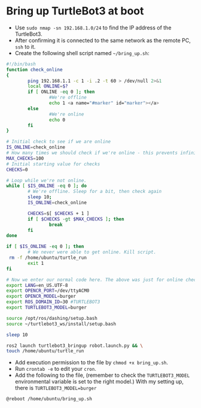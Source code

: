 # Bring up TurtleBot3 at boot
- Use `sudo nmap -sn 192.168.1.0/24` to find the IP address of the TurtleBot3. 
- After confirming it is connected to the same network as the remote PC, `ssh` to it.
- Create the following shell script named `~/bring_up.sh`:

```bash
#!/bin/bash
function check_online
{
        ping 192.168.1.1 -c 1 -i .2 -t 60 > /dev/null 2>&1
        local ONLINE=$?
        if [ ONLINE -eq 0 ]; then
                #We're offline
                echo 1 <a name="#marker" id="marker"></a>
        else
                #We're online
                echo 0
        fi
}

# Initial check to see if we are online
IS_ONLINE=check_online
# How many times we should check if we're online - this prevents infinite looping
MAX_CHECKS=100
# Initial starting value for checks
CHECKS=0

# Loop while we're not online.
while [ $IS_ONLINE -eq 0 ]; do
        # We're offline. Sleep for a bit, then check again
        sleep 10;
        IS_ONLINE=check_online

        CHECKS=$[ $CHECKS + 1 ]
        if [ $CHECKS -gt $MAX_CHECKS ]; then
                break
        fi
done

if [ $IS_ONLINE -eq 0 ]; then
        # We never were able to get online. Kill script.
 rm -f /home/ubuntu/turtle_run
        exit 1
fi

# Now we enter our normal code here. The above was just for online checking
export LANG=en_US.UTF-8
export OPENCR_PORT=/dev/ttyACM0
export OPENCR_MODEL=burger
export ROS_DOMAIN_ID=30 #TURTLEBOT3
export TURTLEBOT3_MODEL=burger

source /opt/ros/dashing/setup.bash
source ~/turtlebot3_ws/install/setup.bash

sleep 10

ros2 launch turtlebot3_bringup robot.launch.py && \
touch /home/ubuntu/turtle_run		
```

- Add execution permission to the file by `chmod +x bring_up.sh`.
- Run `crontab -e` to edit your `cron`.
- Add the following to the file, (remember to check the `TURTLEBOT3_MODEL` environmental 
variable is set to the right model.) With my setting up, there is 
`TURTLEBOT3_MODEL=burger`

```shell
@reboot /home/ubuntu/bring_up.sh
```


